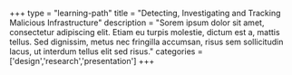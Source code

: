 +++
type = "learning-path"
title = "Detecting, Investigating and Tracking Malicious Infrastructure"
description = "Sorem ipsum dolor sit amet, consectetur adipiscing elit. Etiam eu turpis molestie, dictum est a, mattis tellus. Sed dignissim, metus nec fringilla accumsan, risus sem sollicitudin lacus, ut interdum tellus elit sed risus."
categories = ['design','research','presentation']
+++